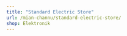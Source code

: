 ```yaml
---
title: "Standard Electric Store"
url: /mian-channu/standard-electric-store/
shop: Elektronik
---
```

